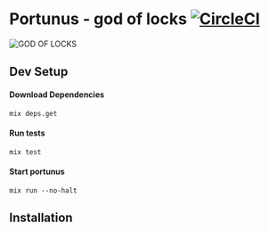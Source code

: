# Portunus - god of locks [![CircleCI](https://circleci.com/gh/sharmapankaj2512/portunus.svg?style=svg)](https://circleci.com/gh/sharmapankaj2512/portunus)

![GOD OF LOCKS](https://images.unsplash.com/photo-1526743172093-b4361f8c7429?ixlib=rb-1.2.1&ixid=eyJhcHBfaWQiOjEyMDd9&auto=format&fit=crop&w=1350&q=80)


## Dev Setup

#### Download Dependencies
`mix deps.get`

#### Run tests
`mix test`

#### Start portunus
`mix run --no-halt`

## Installation
